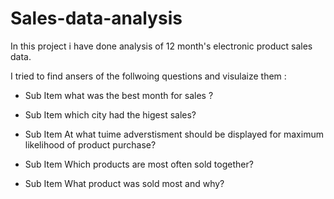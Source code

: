 # Sales-data-analysis

In this project i have done analysis of 12 month's electronic product sales data.


I tried to find ansers of the follwoing questions and visulaize them :


 * Sub Item  what was the best month for sales ?
 
 
 * Sub Item  which city had the higest sales?
 
 
 * Sub Item At what tuime adverstisment should be displayed for maximum likelihood of product purchase?
 
 
 * Sub Item  Which products are most often sold together?
 
 
 * Sub Item  What product was sold most and why?
